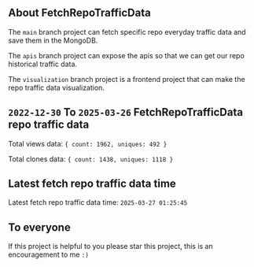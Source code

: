 ## About FetchRepoTrafficData

The `main` branch project can fetch specific repo everyday traffic data and save them in the MongoDB.

The `apis` branch project can expose the apis so that we can get our repo historical traffic data.

The `visualization` branch project is a frontend project that can make the repo traffic data visualization.

## `2022-12-30` To `2025-03-26` FetchRepoTrafficData repo traffic data

Total views data: `{ count: 1962, uniques: 492 }`

Total clones data: `{ count: 1438, uniques: 1118 }`

## Latest fetch repo traffic data time

Latest fetch repo traffic data time: `2025-03-27 01:25:45`

## To everyone

If this project is helpful to you please star this project, this is an encouragement to me `:)`




